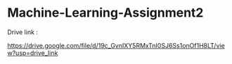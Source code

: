 # Machine-Learning-Assignment2

Drive link :

https://drive.google.com/file/d/19c_GvnIXY5RMxTnI0SJ6Ss1onOf1H8LT/view?usp=drive_link
